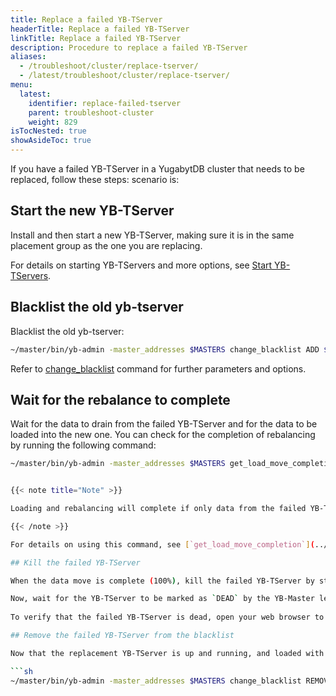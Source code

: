 ```yaml
---
title: Replace a failed YB-TServer
headerTitle: Replace a failed YB-TServer
linkTitle: Replace a failed YB-TServer
description: Procedure to replace a failed YB-TServer
aliases:
  - /troubleshoot/cluster/replace-tserver/
  - /latest/troubleshoot/cluster/replace-tserver/
menu:
  latest:
    identifier: replace-failed-tserver
    parent: troubleshoot-cluster
    weight: 829
isTocNested: true
showAsideToc: true
---
```


If you have a failed YB-TServer in a YugabytDB cluster that needs to be replaced, follow these steps:
scenario is:

## Start the new YB-TServer

Install and then start a new YB-TServer, making sure it is in the same placement group as the one you are replacing.

For details on starting YB-TServers and more options, see [Start YB-TServers](../../../../deploy/manual-deployment/start-tservers/).

## Blacklist the old yb-tserver

Blacklist the old yb-tserver: 
```bash
~/master/bin/yb-admin -master_addresses $MASTERS change_blacklist ADD $OLD_IP:9100
```

Refer to [change_blacklist](../../admin/yb-admin.md#change-blacklist) command for further parameters and options.

## Wait for the rebalance to complete

Wait for the data to drain from the failed YB-TServer and for the data to be loaded into the new one. You can check for the completion of rebalancing by running the following command:

```sh
~/master/bin/yb-admin -master_addresses $MASTERS get_load_move_completion 


{{< note title="Note" >}}

Loading and rebalancing will complete if only data from the failed YB-TSserver has someplace to be stored. Start the new YB-TServer first, or ensure your remaining YB-TServers have enough capacity and are in the correct placement zones.

{{< /note >}}

For details on using this command, see [`get_load_move_completion`](../../admin/yb-admin.md#get-load-move-completion).

## Kill the failed YB-TServer

When the data move is complete (100%), kill the failed YB-TServer by stopping the `yb-tserver` process, or terminating the VM.

Now, wait for the YB-TServer to be marked as `DEAD` by the YB-Master leader.  The YB-Master leader will mark the server as `DEAD` after not responding for one minute (based on the `tserver_unresponsive_timeout_ms` (default is `60000`).
 
To verify that the failed YB-TServer is dead, open your web browser to `$MASTER_LEADER_IP:7000/tablet-servers` and check the output.

## Remove the failed YB-TServer from the blacklist 

Now that the replacement YB-TServer is up and running, and loaded with data, remove the address for the failed YB-TServer from the blacklist.

```sh
~/master/bin/yb-admin -master_addresses $MASTERS change_blacklist REMOVE node1:9100
